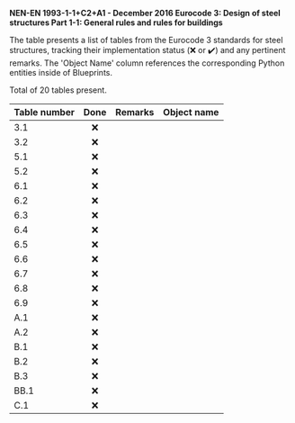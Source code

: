 **NEN-EN 1993-1-1+C2+A1 - December 2016
Eurocode 3: Design of steel structures
Part 1-1: General rules and rules for buildings**

The table presents a list of tables from the Eurocode 3 standards for steel structures, tracking their implementation status (:x: or :heavy_check_mark:) and any pertinent remarks. The 'Object Name' column references the corresponding Python entities inside of Blueprints.

Total of 20 tables present.

| Table number | Done | Remarks | Object name |
|:-------------|:----:|:--------|:------------|
| 3.1          | :x:  |         |             |
| 3.2          | :x:  |         |             |
| 5.1          | :x:  |         |             |
| 5.2          | :x:  |         |             |
| 6.1          | :x:  |         |             |
| 6.2          | :x:  |         |             |
| 6.3          | :x:  |         |             |
| 6.4          | :x:  |         |             |
| 6.5          | :x:  |         |             |
| 6.6          | :x:  |         |             |
| 6.7          | :x:  |         |             |
| 6.8          | :x:  |         |             |
| 6.9          | :x:  |         |             |
| A.1          | :x:  |         |             |
| A.2          | :x:  |         |             |
| B.1          | :x:  |         |             |
| B.2          | :x:  |         |             |
| B.3          | :x:  |         |             |
| BB.1         | :x:  |         |             |
| C.1          | :x:  |         |             |

